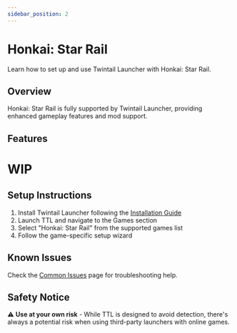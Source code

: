 ```yaml
---
sidebar_position: 2
---
```


# Honkai: Star Rail

Learn how to set up and use Twintail Launcher with Honkai: Star Rail.

## Overview

Honkai: Star Rail is fully supported by Twintail Launcher, providing enhanced gameplay features and mod support.

## Features

# WIP

## Setup Instructions

1. Install Twintail Launcher following the [Installation Guide](../installation/overview)
2. Launch TTL and navigate to the Games section
3. Select "Honkai: Star Rail" from the supported games list
4. Follow the game-specific setup wizard

## Known Issues

Check the [Common Issues](../troubleshooting/common-issues) page for troubleshooting help.

## Safety Notice

⚠️ **Use at your own risk** - While TTL is designed to avoid detection, there's always a potential risk when using third-party launchers with online games.
